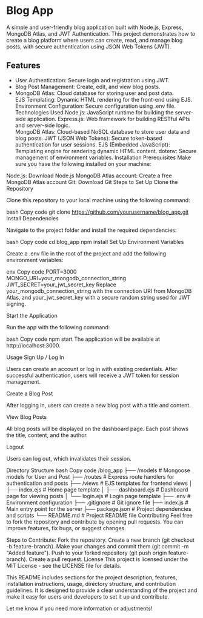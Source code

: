 # Blog App
A simple and user-friendly blog application built with Node.js, Express, MongoDB Atlas, and JWT Authentication. This project demonstrates how to create a blog platform where users can create, read, and manage blog posts, with secure authentication using JSON Web Tokens (JWT).

## Features     
- User Authentication: Secure login and registration using JWT.     
- Blog Post Management: Create, edit, and view blog posts.
- MongoDB Atlas: Cloud database for storing user and post data.   
EJS Templating: Dynamic HTML rendering for the front-end using EJS.           
Environment Configuration: Secure configuration using .env file.
Technologies Used
Node.js: JavaScript runtime for building the server-side application.
Express.js: Web framework for building RESTful APIs and server-side logic.    
MongoDB Atlas: Cloud-based NoSQL database to store user data and blog posts.
JWT (JSON Web Tokens): Secure token-based authentication for user sessions.
EJS (Embedded JavaScript): Templating engine for rendering dynamic HTML content.
dotenv: Secure management of environment variables.
Installation
Prerequisites
Make sure you have the following installed on your machine:

Node.js: Download Node.js
MongoDB Atlas account: Create a free MongoDB Atlas account
Git: Download Git
Steps to Set Up
Clone the Repository

Clone this repository to your local machine using the following command:

bash
Copy code
git clone https://github.com/yourusername/blog_app.git
Install Dependencies

Navigate to the project folder and install the required dependencies:

bash
Copy code
cd blog_app
npm install
Set Up Environment Variables

Create a .env file in the root of the project and add the following environment variables:

env
Copy code
PORT=3000
MONGO_URI=your_mongodb_connection_string
JWT_SECRET=your_jwt_secret_key
Replace your_mongodb_connection_string with the connection URI from MongoDB Atlas, and your_jwt_secret_key with a secure random string used for JWT signing.

Start the Application

Run the app with the following command:

bash
Copy code
npm start
The application will be available at http://localhost:3000.

Usage
Sign Up / Log In

Users can create an account or log in with existing credentials. After successful authentication, users will receive a JWT token for session management.

Create a Blog Post

After logging in, users can create a new blog post with a title and content.

View Blog Posts

All blog posts will be displayed on the dashboard page. Each post shows the title, content, and the author.

Logout

Users can log out, which invalidates their session.

Directory Structure
bash
Copy code
/blog_app
├── /models               # Mongoose models for User and Post
├── /routes               # Express route handlers for authentication and posts
├── /views                # EJS templates for frontend views
│   ├── index.ejs         # Home page template
│   ├── dashboard.ejs     # Dashboard page for viewing posts
│   └── login.ejs         # Login page template
├── .env                  # Environment configuration
├── .gitignore            # Git ignore file
├── index.js              # Main entry point for the server
├── package.json          # Project dependencies and scripts
└── README.md             # Project README file
Contributing
Feel free to fork the repository and contribute by opening pull requests. You can improve features, fix bugs, or suggest changes.

Steps to Contribute:
Fork the repository.
Create a new branch (git checkout -b feature-branch).
Make your changes and commit them (git commit -m "Added feature").
Push to your forked repository (git push origin feature-branch).
Create a pull request.
License
This project is licensed under the MIT License - see the LICENSE file for details.

This README includes sections for the project description, features, installation instructions, usage, directory structure, and contribution guidelines. It is designed to provide a clear understanding of the project and make it easy for users and developers to set it up and contribute.

Let me know if you need more information or adjustments!






